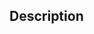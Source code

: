## Description

<!-- A few sentences describing the overall goals of the pull request's commits. -->
